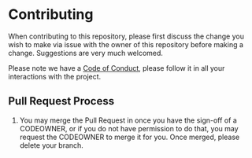 # Contributing
When contributing to this repository, please first discuss the change you wish to make via issue with the owner of this repository before making a change. Suggestions are very much welcomed.

Please note we have a [Code of Conduct](https://github.com/IAmHughes/used-car-checklist/blob/master/.github/CODE_OF_CONDUCT.md), please follow it in all your interactions with the project.

## Pull Request Process
1. You may merge the Pull Request in once you have the sign-off of a CODEOWNER, or if you do not have permission to do that, you may request the CODEOWNER to merge it for you. Once merged, please delete your branch.
